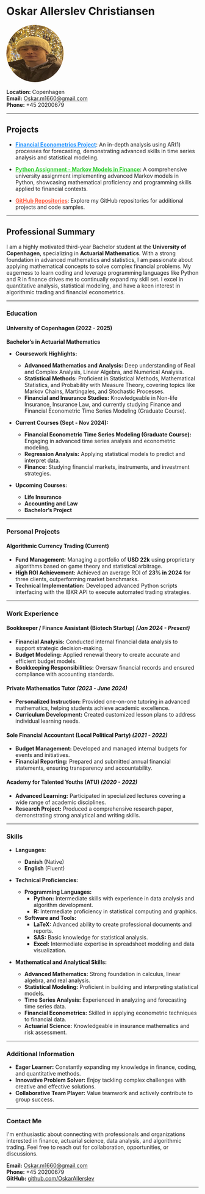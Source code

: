 # Oskar Allerslev Christiansen

<img src="https://raw.githubusercontent.com/OskarAllerslev/portfolio/main/assets/face.jpg" alt="Profile Picture" width="150" height="150" style="border-radius: 50%;">

**Location:** Copenhagen  
**Email:** [Oskar.m1660@gmail.com](mailto:Oskar.m1660@gmail.com)  
**Phone:** +45 20200679  

---

## Projects

- <a href="https://rpubs.com/OskarAllerslev/1223102" style="color:#1E90FF;"><b>Financial Econometrics Project</b></a>: An in-depth analysis using AR(1) processes for forecasting, demonstrating advanced skills in time series analysis and statistical modeling.

- <a href="https://github.com/OskarAllerslev/Python-reserve-assignment" style="color:#32CD32;"><b>Python Assignment - Markov Models in Finance</b></a>: A comprehensive university assignment implementing advanced Markov models in Python, showcasing mathematical proficiency and programming skills applied to financial contexts.

- <a href="https://github.com/OskarAllerslev" style="color:#FF6347;"><b>GitHub Repositories</b></a>: Explore my GitHub repositories for additional projects and code samples.

---

## Professional Summary

I am a highly motivated third-year Bachelor student at the **University of Copenhagen**, specializing in **Actuarial Mathematics**. With a strong foundation in advanced mathematics and statistics, I am passionate about applying mathematical concepts to solve complex financial problems. My eagerness to learn coding and leverage programming languages like Python and R in finance drives me to continually expand my skill set. I excel in quantitative analysis, statistical modeling, and have a keen interest in algorithmic trading and financial econometrics.

---

### Education

#### **University of Copenhagen** (2022 - 2025)
**Bachelor’s in Actuarial Mathematics**

- **Coursework Highlights:**
  - **Advanced Mathematics and Analysis:** Deep understanding of Real and Complex Analysis, Linear Algebra, and Numerical Analysis.
  - **Statistical Methods:** Proficient in Statistical Methods, Mathematical Statistics, and Probability with Measure Theory, covering topics like Markov Chains, Martingales, and Stochastic Processes.
  - **Financial and Insurance Studies:** Knowledgeable in Non-life Insurance, Insurance Law, and currently studying Finance and Financial Econometric Time Series Modeling (Graduate Course).

- **Current Courses (Sept - Nov 2024):**
  - **Financial Econometric Time Series Modeling (Graduate Course):** Engaging in advanced time series analysis and econometric modeling.
  - **Regression Analysis:** Applying statistical models to predict and interpret data.
  - **Finance:** Studying financial markets, instruments, and investment strategies.

- **Upcoming Courses:**
  - **Life Insurance**
  - **Accounting and Law**
  - **Bachelor’s Project**

---

### Personal Projects

#### **Algorithmic Currency Trading** (Current)

- **Fund Management:** Managing a portfolio of **USD 22k** using proprietary algorithms based on game theory and statistical arbitrage.
- **High ROI Achievement:** Achieved an average ROI of **23% in 2024** for three clients, outperforming market benchmarks.
- **Technical Implementation:** Developed advanced Python scripts interfacing with the IBKR API to execute automated trading strategies.

---

### Work Experience

#### **Bookkeeper / Finance Assistant** (Biotech Startup) *(Jan 2024 - Present)*

- **Financial Analysis:** Conducted internal financial data analysis to support strategic decision-making.
- **Budget Modeling:** Applied renewal theory to create accurate and efficient budget models.
- **Bookkeeping Responsibilities:** Oversaw financial records and ensured compliance with accounting standards.

#### **Private Mathematics Tutor** *(2023 - June 2024)*

- **Personalized Instruction:** Provided one-on-one tutoring in advanced mathematics, helping students achieve academic excellence.
- **Curriculum Development:** Created customized lesson plans to address individual learning needs.

#### **Sole Financial Accountant** (Local Political Party) *(2021 - 2022)*

- **Budget Management:** Developed and managed internal budgets for events and initiatives.
- **Financial Reporting:** Prepared and submitted annual financial statements, ensuring transparency and accountability.

#### **Academy for Talented Youths (ATU)** *(2020 - 2022)*

- **Advanced Learning:** Participated in specialized lectures covering a wide range of academic disciplines.
- **Research Project:** Produced a comprehensive research paper, demonstrating strong analytical and writing skills.

---

### Skills

- **Languages:**
  - **Danish** (Native)
  - **English** (Fluent)

- **Technical Proficiencies:**
  - **Programming Languages:**
    - **Python:** Intermediate skills with experience in data analysis and algorithm development.
    - **R:** Intermediate proficiency in statistical computing and graphics.
  - **Software and Tools:**
    - **LaTeX:** Advanced ability to create professional documents and reports.
    - **SAS:** Basic knowledge for statistical analysis.
    - **Excel:** Intermediate expertise in spreadsheet modeling and data visualization.

- **Mathematical and Analytical Skills:**
  - **Advanced Mathematics:** Strong foundation in calculus, linear algebra, and real analysis.
  - **Statistical Modeling:** Proficient in building and interpreting statistical models.
  - **Time Series Analysis:** Experienced in analyzing and forecasting time series data.
  - **Financial Econometrics:** Skilled in applying econometric techniques to financial data.
  - **Actuarial Science:** Knowledgeable in insurance mathematics and risk assessment.

---

### Additional Information

- **Eager Learner:** Constantly expanding my knowledge in finance, coding, and quantitative methods.
- **Innovative Problem Solver:** Enjoy tackling complex challenges with creative and effective solutions.
- **Collaborative Team Player:** Value teamwork and actively contribute to group success.

---

### Contact Me

I'm enthusiastic about connecting with professionals and organizations interested in finance, actuarial science, data analysis, and algorithmic trading. Feel free to reach out for collaboration, opportunities, or discussions.

**Email:** [Oskar.m1660@gmail.com](mailto:Oskar.m1660@gmail.com)  
**Phone:** +45 20200679  
**GitHub:** [github.com/OskarAllerslev](https://github.com/OskarAllerslev)

---
